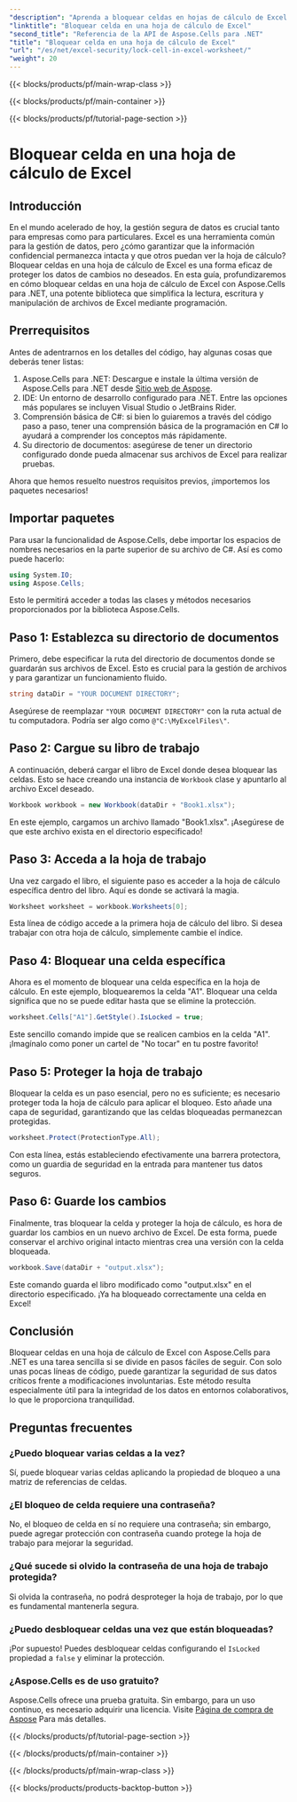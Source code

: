```yaml
---
"description": "Aprenda a bloquear celdas en hojas de cálculo de Excel con Aspose.Cells para .NET. Tutorial sencillo paso a paso para la gestión segura de datos."
"linktitle": "Bloquear celda en una hoja de cálculo de Excel"
"second_title": "Referencia de la API de Aspose.Cells para .NET"
"title": "Bloquear celda en una hoja de cálculo de Excel"
"url": "/es/net/excel-security/lock-cell-in-excel-worksheet/"
"weight": 20
---
```


{{< blocks/products/pf/main-wrap-class >}}

{{< blocks/products/pf/main-container >}}

{{< blocks/products/pf/tutorial-page-section >}}

# Bloquear celda en una hoja de cálculo de Excel

## Introducción

En el mundo acelerado de hoy, la gestión segura de datos es crucial tanto para empresas como para particulares. Excel es una herramienta común para la gestión de datos, pero ¿cómo garantizar que la información confidencial permanezca intacta y que otros puedan ver la hoja de cálculo? Bloquear celdas en una hoja de cálculo de Excel es una forma eficaz de proteger los datos de cambios no deseados. En esta guía, profundizaremos en cómo bloquear celdas en una hoja de cálculo de Excel con Aspose.Cells para .NET, una potente biblioteca que simplifica la lectura, escritura y manipulación de archivos de Excel mediante programación.

## Prerrequisitos

Antes de adentrarnos en los detalles del código, hay algunas cosas que deberás tener listas:

1. Aspose.Cells para .NET: Descargue e instale la última versión de Aspose.Cells para .NET desde [Sitio web de Aspose](https://releases.aspose.com/cells/net/).
2. IDE: Un entorno de desarrollo configurado para .NET. Entre las opciones más populares se incluyen Visual Studio o JetBrains Rider.
3. Comprensión básica de C#: si bien lo guiaremos a través del código paso a paso, tener una comprensión básica de la programación en C# lo ayudará a comprender los conceptos más rápidamente.
4. Su directorio de documentos: asegúrese de tener un directorio configurado donde pueda almacenar sus archivos de Excel para realizar pruebas.

Ahora que hemos resuelto nuestros requisitos previos, ¡importemos los paquetes necesarios!

## Importar paquetes

Para usar la funcionalidad de Aspose.Cells, debe importar los espacios de nombres necesarios en la parte superior de su archivo de C#. Así es como puede hacerlo:

```csharp
using System.IO;
using Aspose.Cells;
```

Esto le permitirá acceder a todas las clases y métodos necesarios proporcionados por la biblioteca Aspose.Cells.

## Paso 1: Establezca su directorio de documentos

Primero, debe especificar la ruta del directorio de documentos donde se guardarán sus archivos de Excel. Esto es crucial para la gestión de archivos y para garantizar un funcionamiento fluido. 

```csharp
string dataDir = "YOUR DOCUMENT DIRECTORY";
```

Asegúrese de reemplazar `"YOUR DOCUMENT DIRECTORY"` con la ruta actual de tu computadora. Podría ser algo como `@"C:\MyExcelFiles\"`.

## Paso 2: Cargue su libro de trabajo

A continuación, deberá cargar el libro de Excel donde desea bloquear las celdas. Esto se hace creando una instancia de `Workbook` clase y apuntarlo al archivo Excel deseado.

```csharp
Workbook workbook = new Workbook(dataDir + "Book1.xlsx");
```

En este ejemplo, cargamos un archivo llamado "Book1.xlsx". ¡Asegúrese de que este archivo exista en el directorio especificado!

## Paso 3: Acceda a la hoja de trabajo

Una vez cargado el libro, el siguiente paso es acceder a la hoja de cálculo específica dentro del libro. Aquí es donde se activará la magia. 

```csharp
Worksheet worksheet = workbook.Worksheets[0];
```

Esta línea de código accede a la primera hoja de cálculo del libro. Si desea trabajar con otra hoja de cálculo, simplemente cambie el índice.

## Paso 4: Bloquear una celda específica 

Ahora es el momento de bloquear una celda específica en la hoja de cálculo. En este ejemplo, bloquearemos la celda "A1". Bloquear una celda significa que no se puede editar hasta que se elimine la protección.

```csharp
worksheet.Cells["A1"].GetStyle().IsLocked = true;
```

Este sencillo comando impide que se realicen cambios en la celda "A1". ¡Imagínalo como poner un cartel de "No tocar" en tu postre favorito!

## Paso 5: Proteger la hoja de trabajo

Bloquear la celda es un paso esencial, pero no es suficiente; es necesario proteger toda la hoja de cálculo para aplicar el bloqueo. Esto añade una capa de seguridad, garantizando que las celdas bloqueadas permanezcan protegidas.

```csharp
worksheet.Protect(ProtectionType.All);
```

Con esta línea, estás estableciendo efectivamente una barrera protectora, como un guardia de seguridad en la entrada para mantener tus datos seguros.

## Paso 6: Guarde los cambios

Finalmente, tras bloquear la celda y proteger la hoja de cálculo, es hora de guardar los cambios en un nuevo archivo de Excel. De esta forma, puede conservar el archivo original intacto mientras crea una versión con la celda bloqueada.

```csharp
workbook.Save(dataDir + "output.xlsx");
```

Este comando guarda el libro modificado como "output.xlsx" en el directorio especificado. ¡Ya ha bloqueado correctamente una celda en Excel!

## Conclusión

Bloquear celdas en una hoja de cálculo de Excel con Aspose.Cells para .NET es una tarea sencilla si se divide en pasos fáciles de seguir. Con solo unas pocas líneas de código, puede garantizar la seguridad de sus datos críticos frente a modificaciones involuntarias. Este método resulta especialmente útil para la integridad de los datos en entornos colaborativos, lo que le proporciona tranquilidad.

## Preguntas frecuentes

### ¿Puedo bloquear varias celdas a la vez?
Sí, puede bloquear varias celdas aplicando la propiedad de bloqueo a una matriz de referencias de celdas.

### ¿El bloqueo de celda requiere una contraseña?
No, el bloqueo de celda en sí no requiere una contraseña; sin embargo, puede agregar protección con contraseña cuando protege la hoja de trabajo para mejorar la seguridad.

### ¿Qué sucede si olvido la contraseña de una hoja de trabajo protegida?
Si olvida la contraseña, no podrá desproteger la hoja de trabajo, por lo que es fundamental mantenerla segura.

### ¿Puedo desbloquear celdas una vez que están bloqueadas?
¡Por supuesto! Puedes desbloquear celdas configurando el `IsLocked` propiedad a `false` y eliminar la protección.

### ¿Aspose.Cells es de uso gratuito?
Aspose.Cells ofrece una prueba gratuita. Sin embargo, para un uso continuo, es necesario adquirir una licencia. Visite [Página de compra de Aspose](https://purchase.aspose.com/buy) Para más detalles.

{{< /blocks/products/pf/tutorial-page-section >}}

{{< /blocks/products/pf/main-container >}}

{{< /blocks/products/pf/main-wrap-class >}}

{{< blocks/products/products-backtop-button >}}